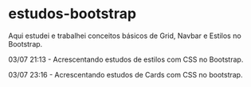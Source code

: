 # estudos-bootstrap

<p>Aqui estudei e trabalhei conceitos básicos de Grid, Navbar e Estilos no Bootstrap.</p>
<p>03/07 21:13 - Acrescentando estudos de estilos com CSS no Bootstrap.</p>
<p>03/07 23:16 - Acrescentando estudos de Cards com CSS no bootstrap.</p>
